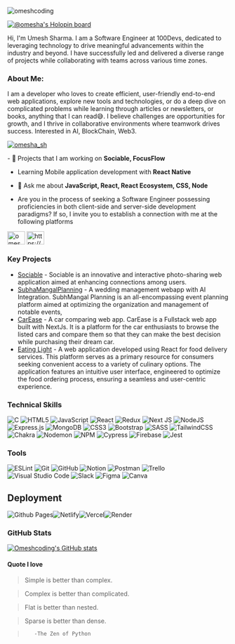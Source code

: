<p align="left"> <img src="https://komarev.com/ghpvc/?username=omeshcoding&label=Profile%20views&color=0e75b6&style=flat" alt="omeshcoding" />

[![@omesha's Holopin board](https://holopin.me/omesha)](https://holopin.io/@omesha)

<div width="100%" >
<p >Hi, I'm Umesh Sharma. I am a Software Engineer at 100Devs, dedicated to leveraging technology to drive meaningful advancements within the industry and beyond. I have successfully led and delivered a diverse range of projects while collaborating with teams across various time zones.</p>
  
<h3>About Me:</h3>
<p>I am a developer who loves to create efficient, user-friendly end-to-end web applications, explore new tools and technologies, or do a deep dive on complicated problems while learning through articles or newsletters, or books, anything that I can read😅. I believe challenges are opportunities for growth, and I thrive in collaborative environments where teamwork drives success. Interested in AI, BlockChain, Web3.</p>
  

  
<p align="left"> <a href="https://twitter.com/omesha_sh" target="blank"><img src="https://img.shields.io/twitter/follow/omesha_sh?logo=twitter&style=for-the-badge" alt="omesha_sh" /></a> </p>


  <div align="left">
-  🔭 Projects that I am working on  <strong> Sociable, FocusFlow</strong>

-  Learning Mobile application development with **React Native**
  
-  💬 Ask me about **JavaScript, React, React Ecosystem, CSS, Node**

- Are you in the process of seeking a Software Engineer possessing proficiencies in both client-side and server-side development paradigms? If so, I invite you to establish a connection with me at the following platforms
<p >
<a href="https://twitter.com/omesha_sh" target="blank"><img align="center" src="https://raw.githubusercontent.com/rahuldkjain/github-profile-readme-generator/master/src/images/icons/Social/twitter.svg" alt="omesha_sh" height="30" width="40" /></a>
<a href="https://www.linkedin.com/in/umesh-sharma-aa6674131/" target="blank"><img align="center" src="https://raw.githubusercontent.com/rahuldkjain/github-profile-readme-generator/master/src/images/icons/Social/linked-in-alt.svg" alt="https://www.linkedin.com/in/umesh-sharma-aa6674131/" height="30" width="40" /></a>
</p>
<div align='left'>
<h3>Key Projects</h3>  
  
- <a href="https://sociable-webapp.onrender.com/login" target="blank">Sociable</a> - Sociable is an innovative and interactive photo-sharing web application aimed at enhancing connections among users.  
- <a href="https://subhamangalplanning.netlify.app" target="blank">SubhaMangalPlanning</a> -  A wedding management webapp with AI Integration. SubhMangal Planning is an all-encompassing event planning platform aimed at optimizing the organization and management of notable events, 
- <a href="https://carease.vercel.app/" target="blank">CarEase</a> - A car comparing web app. CarEase is a Fullstack web app built with NextJs. It is a platform for the car enthusiasts to browse the listed cars and compare them so that they can make the best decision while purchasing their dream car. 
- <a href="https://eatinglight.netlify.app" target="blank">Eating Light</a> - A web application developed using React for food delivery services. This platform serves as a primary resource for consumers seeking convenient access to a variety of culinary options. The application features an intuitive user interface, engineered to optimize the food ordering process, ensuring a seamless and user-centric experience.
</div>


</div>
<div width="100%" align="left">

</div>
  </div>
  

<div width="100%" align="left">

  <h3 width="100%" align="left">Technical Skills</h3>
 
![C](https://img.shields.io/badge/c-%2300599C.svg?style=for-the-badge&logo=c&logoColor=white)
![HTML5](https://img.shields.io/badge/html5-%23E34F26.svg?style=for-the-badge&logo=html5&logoColor=white)
![JavaScript](https://img.shields.io/badge/javascript-%23323330.svg?style=for-the-badge&logo=javascript&logoColor=%23F7DF1E)
![React](https://img.shields.io/badge/react-%2320232a.svg?style=for-the-badge&logo=react&logoColor=%2361DAFB)
![Redux](https://img.shields.io/badge/redux-%23593d88.svg?style=for-the-badge&logo=redux&logoColor=white)
![Next JS](https://img.shields.io/badge/Next-black?style=for-the-badge&logo=next.js&logoColor=white)
![NodeJS](https://img.shields.io/badge/node.js-6DA55F?style=for-the-badge&logo=node.js&logoColor=white)
![Express.js](https://img.shields.io/badge/express.js-%23404d59.svg?style=for-the-badge&logo=express&logoColor=%2361DAFB)
![MongoDB](https://img.shields.io/badge/MongoDB-%234ea94b.svg?style=for-the-badge&logo=mongodb&logoColor=white)
![CSS3](https://img.shields.io/badge/css3-%231572B6.svg?style=for-the-badge&logo=css3&logoColor=white)
![Bootstrap](https://img.shields.io/badge/bootstrap-%23563D7C.svg?style=for-the-badge&logo=bootstrap&logoColor=white)
![SASS](https://img.shields.io/badge/SASS-hotpink.svg?style=for-the-badge&logo=SASS&logoColor=white) 
![TailwindCSS](https://img.shields.io/badge/tailwindcss-%2338B2AC.svg?style=for-the-badge&logo=tailwind-css&logoColor=white)
![Chakra](https://img.shields.io/badge/chakra-%234ED1C5.svg?style=for-the-badge&logo=chakraui&logoColor=white)
![Nodemon](https://img.shields.io/badge/NODEMON-%23323330.svg?style=for-the-badge&logo=nodemon&logoColor=%BBDEAD)
![NPM](https://img.shields.io/badge/NPM-%23CB3837.svg?style=for-the-badge&logo=npm&logoColor=white)
![Cypress](https://img.shields.io/badge/-cypress-%23C21325?style=for-the-badge&logo=cypress&logoColor=white)
![Firebase](https://img.shields.io/badge/Firebase-039BE5?style=for-the-badge&logo=Firebase&logoColor=white)
![Jest](https://img.shields.io/badge/-jest-%23C21325?style=for-the-badge&logo=jest&logoColor=white)

<h3 width="100%" align="left">Tools</h3>

![ESLint](https://img.shields.io/badge/ESLint-4B3263?style=for-the-badge&logo=eslint&logoColor=white)
![Git](https://img.shields.io/badge/git-%23F05033.svg?style=for-the-badge&logo=git&logoColor=white)
![GitHub](https://img.shields.io/badge/github-%23121011.svg?style=for-the-badge&logo=github&logoColor=white)
![Notion](https://img.shields.io/badge/Notion-%23000000.svg?style=for-the-badge&logo=notion&logoColor=white)
![Postman](https://img.shields.io/badge/Postman-FF6C37?style=for-the-badge&logo=postman&logoColor=white)
![Trello](https://img.shields.io/badge/Trello-%23026AA7.svg?style=for-the-badge&logo=Trello&logoColor=white)
![Visual Studio Code](https://img.shields.io/badge/Visual%20Studio%20Code-0078d7.svg?style=for-the-badge&logo=visual-studio-code&logoColor=white)
![Slack](https://img.shields.io/badge/Slack-4A154B?style=for-the-badge&logo=slack&logoColor=white)
![Figma](https://img.shields.io/badge/figma-%23F24E1E.svg?style=for-the-badge&logo=figma&logoColor=white)
![Canva](https://img.shields.io/badge/Canva-%2300C4CC.svg?style=for-the-badge&logo=Canva&logoColor=white)
<h2 width="100%" align="left">Deployment</h2>

![Github Pages](https://img.shields.io/badge/github%20pages-121013?style=for-the-badge&logo=github&logoColor=white)![Netlify](https://img.shields.io/badge/netlify-%23000000.svg?style=for-the-badge&logo=netlify&logoColor=#00C7B7)![Vercel](https://img.shields.io/badge/vercel-%23000000.svg?style=for-the-badge&logo=vercel&logoColor=white)![Render](https://img.shields.io/badge/Render-%46E3B7.svg?style=for-the-badge&logo=render&logoColor=white)


<div width="100%" align="left">



<h3 width="100%" align="left">GitHub Stats</h3>

<a href="http://www.github.com/Omeshcoding" align ='center'><img src="https://github-readme-stats.vercel.app/api?username=Omeshcoding&show_icons=true&hide=&count_private=true&title_color=0891b2&text_color=ffffff&icon_color=0891b2&bg_color=1c1917&hide_border=true&show_icons=true" alt="Omeshcoding's GitHub stats" /></a>








<div align='left'>
<h4>Quote I love</h2> 
  
> Simple is better than  complex.

> Complex is better than complicated.
  
> Flat is better than nested.
  
> Sparse is better than dense.

>        -The Zen of Python
</div>
  



</div>
